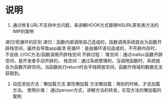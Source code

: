 #  说明

1. 通过修复URL不支持中文问题，来讲解HOOK方式替换NSURL原有类方法的IMP的案例

递归/死循环的区别
递归：函数内部调用自己造成的，函数调用系统就会为函数开辟栈空间，最终会导致app崩溃
死循环：是由循环语句造成的，不开辟内存时，不会挂
///OC方法/函数调用开辟栈空间
开辟过程：
堆空间：通过malloc函数开辟空间，是开发者手动开辟的。
栈空间：通过系统管理的，当调用函数时，系统就会为函数开辟空间。当函数执行return时会平栈释放空间，函数作用域的数据无法获取到。


2. 动态添加方法：懒加载方法
属性懒加载
方法懒加载：用到的时候，才去加载方法。
使用价值：
通过person方式，讲解方法的转发，实现方法的懒加载的案例
